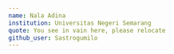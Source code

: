 ```yaml
---
name: Nala Adina
institution: Universitas Negeri Semarang
quote: You see in vain here, please relocate
github_user: Sastrogumilo
---
```

